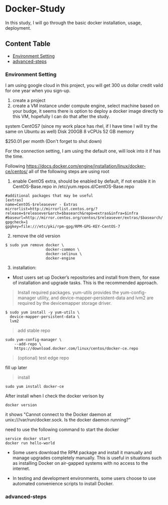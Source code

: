 Docker-Study
=================================================
In this study, I will go through the basic docker installation, usage, deployment.


## Content Table
* [Environment Setting](#Environment-Setting)
* [advanced-steps](#advanced-steps)



### Environment Setting

I am using google cloud in this project, you will get 300 us dollar credit vaild for one year when you sign-up. 

1. create a project
2. create a VM instance under compute engine, select machine based on your budge, it seems there is option to deploy a docker image directly to this VM, hopefully I can do that after the study.

system CentOS7 (since my work place has rhel, if I have time I will try the same on Ubuntu as well)
Disk 200GB
8 vCPUs
52 GB memory

$250.01 per month (Don't forget to shut down)

For the connection setting, I am using the default one, will look into it if has the time.

Following https://docs.docker.com/engine/installation/linux/docker-ce/centos/ 
all of the following steps are using root
1. enable CentOS extra, should be enabled by default, if not enable it in CentOS-Base.repo in /etc/yum.repos.d/CentOS-Base.repo
```
#additional packages that may be useful
[extras]
name=CentOS-$releasever - Extras
mirrorlist=http://mirrorlist.centos.org/?release=$releasever&arch=$basearch&repo=extras&infra=$infra
#baseurl=http://mirror.centos.org/centos/$releasever/extras/$basearch/
gpgcheck=1
gpgkey=file:///etc/pki/rpm-gpg/RPM-GPG-KEY-CentOS-7
```
2. remove the old version
```
$ sudo yum remove docker \
                  docker-common \
                  docker-selinux \
                  docker-engine
```

3. installation:
- Most users set up Docker’s repositories and install from them, for ease of installation and upgrade tasks. This is the recommended approach.
> Install required packages. yum-utils provides the yum-config-manager utility, and device-mapper-persistent-data and lvm2 are required by the devicemapper storage driver.
```
$ sudo yum install -y yum-utils \
  device-mapper-persistent-data \
  lvm2
```
> add stable repo
```
sudo yum-config-manager \
    --add-repo \
    https://download.docker.com/linux/centos/docker-ce.repo
```
> (optional) test edge repo

fill up later

> install
```
sudo yum install docker-ce
```

After install when I check the docker verison by

```
docker version
```

it shows "Cannot connect to the Docker daemon at unix:///var/run/docker.sock. Is the docker daemon running?"

need to use the following command to start the docker

```
service docker start
docker run hello-world
```

- Some users download the RPM package and install it manually and manage upgrades completely manually. This is useful in situations such as installing Docker on air-gapped systems with no access to the internet.

- In testing and development environments, some users choose to use automated convenience scripts to install Docker.

### advanced-steps

